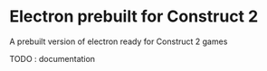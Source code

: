 # Electron prebuilt for Construct 2
A prebuilt version of electron ready for Construct 2 games

TODO : documentation
